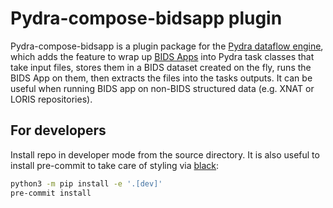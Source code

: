 # Pydra-compose-bidsapp plugin

Pydra-compose-bidsapp is a plugin package for the [Pydra dataflow engine](https://nipype.github.io/pydra),
which adds the feature to wrap up [BIDS Apps](https://bids-apps.neuroimaging.io/) into
Pydra task classes that take input files, stores them in a BIDS dataset created on the
fly, runs the BIDS App on them, then extracts the files into the tasks outputs. It can
be useful when running BIDS app on non-BIDS structured data (e.g. XNAT or LORIS repositories).

## For developers

Install repo in developer mode from the source directory. It is also useful to
install pre-commit to take care of styling via [black](https://black.readthedocs.io/):

```bash
python3 -m pip install -e '.[dev]'
pre-commit install
```
